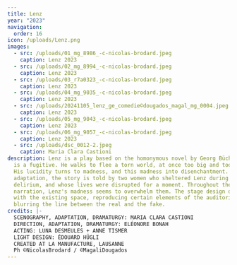 ```yaml
---
title: Lenz
year: "2023"
navigation:
  order: 16
icon: /uploads/Lenz.png
images:
  - src: /uploads/01_mg_8986_-c-nicolas-brodard.jpeg
    caption: Lenz 2023
  - src: /uploads/02_mg_8994_-c-nicolas-brodard.jpeg
    caption: Lenz 2023
  - src: /uploads/03_r7a0323_-c-nicolas-brodard.jpeg
    caption: Lenz 2023
  - src: /uploads/04_mg_9035_-c-nicolas-brodard.jpeg
    caption: Lenz 2023
  - src: /uploads/20241105_lenz_ge_comedie©dougados_magal_mg_0004.jpeg
    caption: Lenz 2023
  - src: /uploads/05_mg_9043_-c-nicolas-brodard.jpeg
    caption: Lenz 2023
  - src: /uploads/06_mg_9057_-c-nicolas-brodard.jpeg
    caption: Lenz 2023
  - src: /uploads/dsc_0012-2.jpeg
    caption: Maria Clara Castioni
description: Lenz is a play based on the homonymous novel by Georg Büchner. Lenz
  is a fugitive. He walks to flee a torn world, at once too big and too small.
  His lucidity turns to madness, and this madness into disenchantment. In this
  adaptation, the story is told by two women who sheltered Lenz during his
  delirium, and whose lives were disrupted for a moment. Throughout the
  narration, Lenz's madness seems to overwhelm them. The stage design dialogues
  with the existing space, reproducing certain elements of the auditorium and
  blurring the line between the real and the fake.
credits: |-
  SCENOGRAPHY, ADAPTATION, DRAMATURGY: MARIA CLARA CASTIONI
  DIRECTION, ADAPTATION, DRAMATURGY: ELÉONORE BONAH
  ACTING: LUNA DESMEULES + ANNE TISMER
  LIGHT DESIGN: ÉDOUARD HÜGLI
  CREATED AT LA MANUFACTURE, LAUSANNE
  Ph ©NicolasBrodard / ©MagaliDougados
---
```

